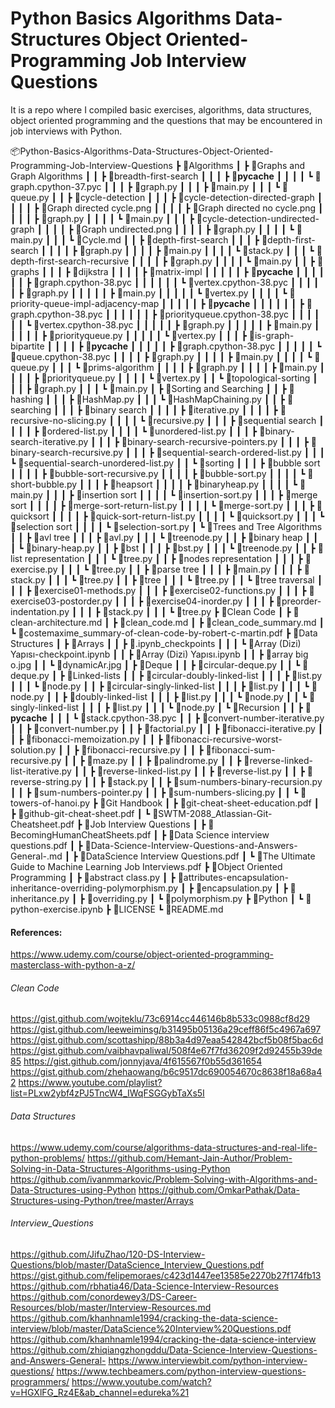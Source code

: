 # Python Basics Algorithms Data-Structures Object Oriented-Programming Job Interview Questions

It is a repo where I compiled basic exercises, algorithms, data structures, object oriented programming and the questions that may be encountered in job interviews with Python.

📦Python-Basics-Algorithms-Data-Structures-Object-Oriented-Programming-Job-Interview-Questions
 ┣ 📂Algorithms
 ┃ ┣ 📂Graphs and Graph Algorithms
 ┃ ┃ ┣ 📂breadth-first-search
 ┃ ┃ ┃ ┣ 📂__pycache__
 ┃ ┃ ┃ ┃ ┗ 📜graph.cpython-37.pyc
 ┃ ┃ ┃ ┣ 📜graph.py
 ┃ ┃ ┃ ┣ 📜main.py
 ┃ ┃ ┃ ┗ 📜queue.py
 ┃ ┃ ┣ 📂cycle-detection
 ┃ ┃ ┃ ┣ 📂cycle-detection-directed-graph
 ┃ ┃ ┃ ┃ ┣ 📜Graph directed cycle.png
 ┃ ┃ ┃ ┃ ┣ 📜Graph directed no cycle.png
 ┃ ┃ ┃ ┃ ┣ 📜graph.py
 ┃ ┃ ┃ ┃ ┗ 📜main.py
 ┃ ┃ ┃ ┣ 📂cycle-detection-undirected-graph
 ┃ ┃ ┃ ┃ ┣ 📜Graph undirected.png
 ┃ ┃ ┃ ┃ ┣ 📜graph.py
 ┃ ┃ ┃ ┃ ┗ 📜main.py
 ┃ ┃ ┃ ┗ 📜Cycle.md
 ┃ ┃ ┣ 📂depth-first-search
 ┃ ┃ ┃ ┣ 📂depth-first-search
 ┃ ┃ ┃ ┃ ┣ 📜graph.py
 ┃ ┃ ┃ ┃ ┣ 📜main.py
 ┃ ┃ ┃ ┃ ┗ 📜stack.py
 ┃ ┃ ┃ ┗ 📂depth-first-search-recursive
 ┃ ┃ ┃ ┃ ┣ 📜graph.py
 ┃ ┃ ┃ ┃ ┗ 📜main.py
 ┃ ┃ ┣ 📂graphs
 ┃ ┃ ┃ ┣ 📂dijkstra
 ┃ ┃ ┃ ┃ ┣ 📂matrix-impl
 ┃ ┃ ┃ ┃ ┃ ┣ 📂__pycache__
 ┃ ┃ ┃ ┃ ┃ ┃ ┣ 📜graph.cpython-38.pyc
 ┃ ┃ ┃ ┃ ┃ ┃ ┗ 📜vertex.cpython-38.pyc
 ┃ ┃ ┃ ┃ ┃ ┣ 📜graph.py
 ┃ ┃ ┃ ┃ ┃ ┣ 📜main.py
 ┃ ┃ ┃ ┃ ┃ ┗ 📜vertex.py
 ┃ ┃ ┃ ┃ ┗ 📂priority-queue-impl-adjacency-map
 ┃ ┃ ┃ ┃ ┃ ┣ 📂__pycache__
 ┃ ┃ ┃ ┃ ┃ ┃ ┣ 📜graph.cpython-38.pyc
 ┃ ┃ ┃ ┃ ┃ ┃ ┣ 📜priorityqueue.cpython-38.pyc
 ┃ ┃ ┃ ┃ ┃ ┃ ┗ 📜vertex.cpython-38.pyc
 ┃ ┃ ┃ ┃ ┃ ┣ 📜graph.py
 ┃ ┃ ┃ ┃ ┃ ┣ 📜main.py
 ┃ ┃ ┃ ┃ ┃ ┣ 📜priorityqueue.py
 ┃ ┃ ┃ ┃ ┃ ┗ 📜vertex.py
 ┃ ┃ ┃ ┣ 📂is-graph-bipartite
 ┃ ┃ ┃ ┃ ┣ 📂__pycache__
 ┃ ┃ ┃ ┃ ┃ ┣ 📜graph.cpython-38.pyc
 ┃ ┃ ┃ ┃ ┃ ┗ 📜queue.cpython-38.pyc
 ┃ ┃ ┃ ┃ ┣ 📜graph.py
 ┃ ┃ ┃ ┃ ┣ 📜main.py
 ┃ ┃ ┃ ┃ ┗ 📜queue.py
 ┃ ┃ ┃ ┗ 📂prims-algorithm
 ┃ ┃ ┃ ┃ ┣ 📜graph.py
 ┃ ┃ ┃ ┃ ┣ 📜main.py
 ┃ ┃ ┃ ┃ ┣ 📜priorityqueue.py
 ┃ ┃ ┃ ┃ ┗ 📜vertex.py
 ┃ ┃ ┗ 📂topological-sorting
 ┃ ┃ ┃ ┣ 📜graph.py
 ┃ ┃ ┃ ┗ 📜main.py
 ┃ ┣ 📂Sorting and Searching
 ┃ ┃ ┣ 📂hashing
 ┃ ┃ ┃ ┣ 📜HashMap.py
 ┃ ┃ ┃ ┗ 📜HashMapChaining.py
 ┃ ┃ ┣ 📂searching
 ┃ ┃ ┃ ┣ 📂binary search
 ┃ ┃ ┃ ┃ ┣ 📜iterative.py
 ┃ ┃ ┃ ┃ ┣ 📜recursive-no-slicing.py
 ┃ ┃ ┃ ┃ ┗ 📜recursive.py
 ┃ ┃ ┃ ┣ 📂sequential search
 ┃ ┃ ┃ ┃ ┣ 📜ordered-list.py
 ┃ ┃ ┃ ┃ ┗ 📜unordered-list.py
 ┃ ┃ ┃ ┣ 📜binary-search-iterative.py
 ┃ ┃ ┃ ┣ 📜binary-search-recursive-pointers.py
 ┃ ┃ ┃ ┣ 📜binary-search-recursive.py
 ┃ ┃ ┃ ┣ 📜sequential-search-ordered-list.py
 ┃ ┃ ┃ ┗ 📜sequential-search-unordered-list.py
 ┃ ┃ ┗ 📂sorting
 ┃ ┃ ┃ ┣ 📂bubble sort
 ┃ ┃ ┃ ┃ ┣ 📜bubble-sort-recursive.py
 ┃ ┃ ┃ ┃ ┣ 📜bubble-sort.py
 ┃ ┃ ┃ ┃ ┗ 📜short-bubble.py
 ┃ ┃ ┃ ┣ 📂heapsort
 ┃ ┃ ┃ ┃ ┣ 📜binaryheap.py
 ┃ ┃ ┃ ┃ ┗ 📜main.py
 ┃ ┃ ┃ ┣ 📂insertion sort
 ┃ ┃ ┃ ┃ ┗ 📜insertion-sort.py
 ┃ ┃ ┃ ┣ 📂merge sort
 ┃ ┃ ┃ ┃ ┣ 📜merge-sort-return-list.py
 ┃ ┃ ┃ ┃ ┗ 📜merge-sort.py
 ┃ ┃ ┃ ┣ 📂quicksort
 ┃ ┃ ┃ ┃ ┣ 📜quick-sort-return-list.py
 ┃ ┃ ┃ ┃ ┗ 📜quicksort.py
 ┃ ┃ ┃ ┗ 📂selection sort
 ┃ ┃ ┃ ┃ ┗ 📜selection-sort.py
 ┃ ┗ 📂Trees and Tree Algorithms
 ┃ ┃ ┣ 📂avl tree
 ┃ ┃ ┃ ┣ 📜avl.py
 ┃ ┃ ┃ ┗ 📜treenode.py
 ┃ ┃ ┣ 📂binary heap
 ┃ ┃ ┃ ┗ 📜binary-heap.py
 ┃ ┃ ┣ 📂bst
 ┃ ┃ ┃ ┣ 📜bst.py
 ┃ ┃ ┃ ┗ 📜treenode.py
 ┃ ┃ ┣ 📂list representation
 ┃ ┃ ┃ ┗ 📜tree.py
 ┃ ┃ ┣ 📂nodes representation
 ┃ ┃ ┃ ┣ 📜exercise.py
 ┃ ┃ ┃ ┗ 📜tree.py
 ┃ ┃ ┣ 📂parse tree
 ┃ ┃ ┃ ┣ 📜main.py
 ┃ ┃ ┃ ┣ 📜stack.py
 ┃ ┃ ┃ ┗ 📜tree.py
 ┃ ┃ ┣ 📂tree
 ┃ ┃ ┃ ┗ 📜tree.py
 ┃ ┃ ┗ 📂tree traversal
 ┃ ┃ ┃ ┣ 📜exercise01-methods.py
 ┃ ┃ ┃ ┣ 📜exercise02-functions.py
 ┃ ┃ ┃ ┣ 📜exercise03-postorder.py
 ┃ ┃ ┃ ┣ 📜exercise04-inorder.py
 ┃ ┃ ┃ ┣ 📜preorder-indentation.py
 ┃ ┃ ┃ ┣ 📜stack.py
 ┃ ┃ ┃ ┗ 📜tree.py
 ┣ 📂Clean Code
 ┃ ┣ 📜clean-architecture.md
 ┃ ┣ 📜clean_code.md
 ┃ ┣ 📜clean_code_summary.md
 ┃ ┗ 📜costemaxime_summary-of-clean-code-by-robert-c-martin.pdf
 ┣ 📂Data Structures
 ┃ ┣ 📂Arrays
 ┃ ┃ ┣ 📂.ipynb_checkpoints
 ┃ ┃ ┃ ┗ 📜Array (Dizi) Yapısı-checkpoint.ipynb
 ┃ ┃ ┣ 📜Array (Dizi) Yapısı.ipynb
 ┃ ┃ ┣ 📜array big o.jpg
 ┃ ┃ ┗ 📜dynamicAr.jpg
 ┃ ┣ 📂Deque
 ┃ ┃ ┣ 📜circular-deque.py
 ┃ ┃ ┗ 📜deque.py
 ┃ ┣ 📂Linked-lists
 ┃ ┃ ┣ 📂circular-doubly-linked-list
 ┃ ┃ ┃ ┣ 📜list.py
 ┃ ┃ ┃ ┗ 📜node.py
 ┃ ┃ ┣ 📂circular-singly-linked-list
 ┃ ┃ ┃ ┣ 📜list.py
 ┃ ┃ ┃ ┗ 📜node.py
 ┃ ┃ ┣ 📂doubly-linked-list
 ┃ ┃ ┃ ┣ 📜list.py
 ┃ ┃ ┃ ┗ 📜node.py
 ┃ ┃ ┗ 📂singly-linked-list
 ┃ ┃ ┃ ┣ 📜list.py
 ┃ ┃ ┃ ┗ 📜node.py
 ┃ ┗ 📂Recursion
 ┃ ┃ ┣ 📂__pycache__
 ┃ ┃ ┃ ┗ 📜stack.cpython-38.pyc
 ┃ ┃ ┣ 📜convert-number-iterative.py
 ┃ ┃ ┣ 📜convert-number.py
 ┃ ┃ ┣ 📜factorial.py
 ┃ ┃ ┣ 📜fibonacci-iterative.py
 ┃ ┃ ┣ 📜fibonacci-memoization.py
 ┃ ┃ ┣ 📜fibonacci-recursive-worst-solution.py
 ┃ ┃ ┣ 📜fibonacci-recursive.py
 ┃ ┃ ┣ 📜fibonacci-sum-recursive.py
 ┃ ┃ ┣ 📜maze.py
 ┃ ┃ ┣ 📜palindrome.py
 ┃ ┃ ┣ 📜reverse-linked-list-iterative.py
 ┃ ┃ ┣ 📜reverse-linked-list.py
 ┃ ┃ ┣ 📜reverse-list.py
 ┃ ┃ ┣ 📜reverse-string.py
 ┃ ┃ ┣ 📜stack.py
 ┃ ┃ ┣ 📜sum-numbers-binary-recursion.py
 ┃ ┃ ┣ 📜sum-numbers-pointer.py
 ┃ ┃ ┣ 📜sum-numbers-slicing.py
 ┃ ┃ ┗ 📜towers-of-hanoi.py
 ┣ 📂Git Handbook
 ┃ ┣ 📜git-cheat-sheet-education.pdf
 ┃ ┣ 📜github-git-cheat-sheet.pdf
 ┃ ┗ 📜SWTM-2088_Atlassian-Git-Cheatsheet.pdf
 ┣ 📂Job Interview Questions
 ┃ ┣ 📜BecomingHumanCheatSheets.pdf
 ┃ ┣ 📜Data Science interview questions.pdf
 ┃ ┣ 📜Data-Science-Interview-Questions-and-Answers-General-.md
 ┃ ┣ 📜DataScience Interview Questions.pdf
 ┃ ┗ 📜The Ultimate Guide to Machine Learning Job Interviews.pdf
 ┣ 📂Object Oriented Programming
 ┃ ┣ 📜abstract class.py
 ┃ ┣ 📜attributes-encapsulation-inheritance-overriding-polymorphism.py
 ┃ ┣ 📜encapsulation.py
 ┃ ┣ 📜inheritance.py
 ┃ ┣ 📜overriding.py
 ┃ ┗ 📜polymorphism.py
 ┣ 📂Python
 ┃ ┗ 📜python-exercise.ipynb
 ┣ 📜LICENSE
 ┗ 📜README.md

#### References:
https://www.udemy.com/course/object-oriented-programming-masterclass-with-python-a-z/

###### Clean Code
https://gist.github.com/wojteklu/73c6914cc446146b8b533c0988cf8d29
https://gist.github.com/leeweiminsg/b31495b05136a29ceff86f5c4967a697
https://gist.github.com/scottashipp/88b3a4d97eaa542842bcf5b08f5bac6d
https://gist.github.com/vaibhavpaliwal/508f4e67f7fd36209f2d92455b39de85
https://gist.github.com/jonnyjava/4f615567f0b55d361654
https://gist.github.com/zhehaowang/b6c9517dc690054670c8638f18a68a42
https://www.youtube.com/playlist?list=PLxw2ybf4zPJ5TncW4_IWqFSGGybTaXs5I

###### Data Structures
https://www.udemy.com/course/algorithms-data-structures-and-real-life-python-problems/
https://github.com/Hemant-Jain-Author/Problem-Solving-in-Data-Structures-Algorithms-using-Python
https://github.com/ivanmmarkovic/Problem-Solving-with-Algorithms-and-Data-Structures-using-Python
https://github.com/OmkarPathak/Data-Structures-using-Python/tree/master/Arrays

###### Interview_Questions
https://github.com/JifuZhao/120-DS-Interview-Questions/blob/master/DataScience_Interview_Questions.pdf
https://gist.github.com/felipemoraes/c423d1447ee13585e2270b27f174fb13
https://github.com/rbhatia46/Data-Science-Interview-Resources
https://github.com/conordewey3/DS-Career-Resources/blob/master/Interview-Resources.md
https://github.com/khanhnamle1994/cracking-the-data-science-interview/blob/master/DataScience%20Interview%20Questions.pdf
https://github.com/khanhnamle1994/cracking-the-data-science-interview
https://github.com/zhiqiangzhongddu/Data-Science-Interview-Questions-and-Answers-General-
https://www.interviewbit.com/python-interview-questions/
https://www.techbeamers.com/python-interview-questions-programmers/
https://www.youtube.com/watch?v=HGXlFG_Rz4E&ab_channel=edureka%21
